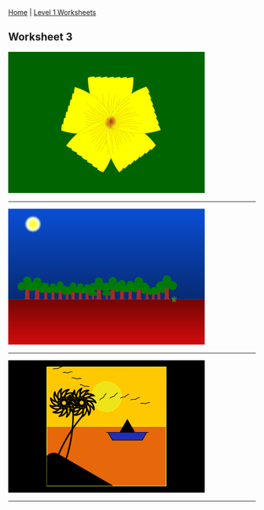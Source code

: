 <div class="nav">
  <a href="/index.html">Home</a> | <a href="index.html">Level 1 Worksheets</a>
</div>

## Worksheet 3

<img src="w3pics/flower.png" width="400"/>
<hr/>
<img src="w3pics/scenery1.png" width="400"/>
<hr/>
<img src="w3pics/sunset.png" width="400"/>
<hr/>
